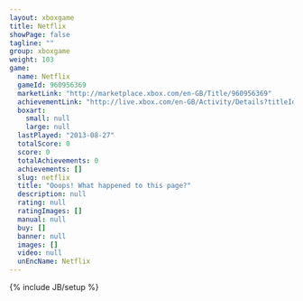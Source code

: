 ```yaml
---
layout: xboxgame
title: Netflix
showPage: false
tagline: ""
group: xboxgame
weight: 103
game: 
  name: Netflix
  gameId: 960956369
  marketLink: "http://marketplace.xbox.com/en-GB/Title/960956369"
  achievementLink: "http://live.xbox.com/en-GB/Activity/Details?titleId=960956369"
  boxart: 
    small: null
    large: null
  lastPlayed: "2013-08-27"
  totalScore: 0
  score: 0
  totalAchievements: 0
  achievements: []
  slug: netflix
  title: "Ooops! What happened to this page?"
  description: null
  rating: null
  ratingImages: []
  manual: null
  buy: []
  banner: null
  images: []
  video: null
  unEncName: Netflix
---
```

{% include JB/setup %}